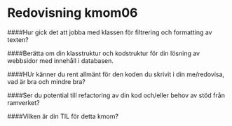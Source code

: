 ---
---
Redovisning kmom06
=========================

####Hur gick det att jobba med klassen för filtrering och formatting av texten?

####Berätta om din klasstruktur och kodstruktur för din lösning av webbsidor med innehåll i databasen.

####HUr känner du rent allmänt för den koden du skrivit i din me/redovisa, vad är bra och mindre bra?

####Ser du potential till refactoring av din kod och/eller behov av stöd från ramverket?

####Vilken är din TIL för detta kmom?